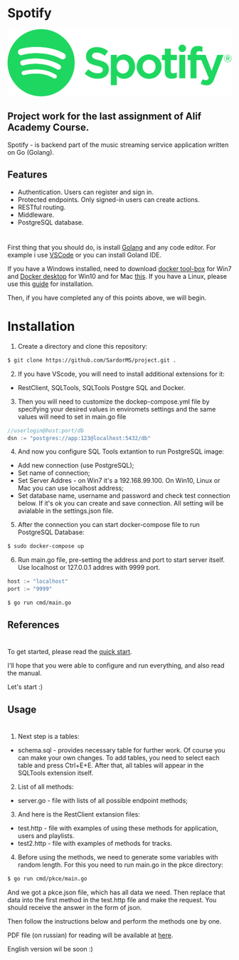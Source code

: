 # Spotify

![screenshot](./img/image.png)

## Project work for the last assignment of Alif Academy Course.

Spotify - is backend part of the music streaming service application written on Go (Golang).

## Features

- Authentication. Users can register and sign in.
- Protected endpoints. Only signed-in users can create actions.
- RESTful routing.
- Middleware.
- PostgreSQL database.


#
First thing that you should do, is install [Golang](https://golang.org/dl/) and any code editor. For example i use [VSCode](https://code.visualstudio.com/) or you can install Goland IDE.

If you have a Windows installed, need to download [docker tool-box](https://github.com/docker/toolbox/releases) for Win7 and [Docker desktop](https://www.docker.com/products/docker-desktop) for Win10 and for Mac [this](https://hub.docker.com/editions/community/docker-ce-desktop-mac).
If you have a Linux, please use this [guide](https://hub.docker.com/search?offering=community&operating_system=linux&q=&type=edition) for installation.

Then, if you have completed any of this points above, we will begin.

##
# Installation

1. Create a directory and clone this repository: 

```sh
$ git clone https://github.com/SardorMS/project.git .
```

2. If you have VScode, you will need to install additional extensions for it:
- RestClient, SQLTools, SQLTools Postgre SQL and Docker.

3. Then you will need to customize the dockep-compose.yml file by specifying your desired values in enviromets  settings and the same values will need to set in main.go file
```go
//userlogin@host:port/db
dsn := "postgres://app:123@localhost:5432/db"
```

4. And now you configure SQL Tools extantion to run PostgreSQL image:
- Add new connection (use PostgreSQL);
- Set name of connection;
- Set Server Addres - on Win7 it's a 192.168.99.100. On Win10, Linux or Mac you can use localhost address;
- Set database name, username and password and check test connection below. If it's ok you can create and save connection.
All setting will be avialable in the settings.json file.


5. After the connection you can start docker-compose file to run PostgreSQL Database:

```sh
$ sudo docker-compose up
```

6. Run main.go file, pre-setting the address and port to start server itself. Use localhost or 127.0.0.1 addres with 9999 port.
```go
host := "localhost"
port := "9999"
```

```sh
$ go run cmd/main.go
```


## References
#
To get started, please read the [quick start](https://developer.spotify.com/documentation/web-api/).

I'll hope that you were able to configure and run everything, and also read the manual.

Let's start :)

## Usage
#
1. Next step is a tables:
- schema.sql  - provides necessary table for further work. Of course you can make your own changes. To add tables, you need to select each table and press Ctrl+E+E. After that, all tables will appear in the SQLTools extension itself.

2. List of all methods:
- server.go - file with lists of all possible endpoint methods;

3. And here is the RestClient extansion files:
- test.http - file with examples of using these methods for application, users and playlists. 
- test2.http - file with examples of methods for tracks.

4. Before using the methods, we need to generate some variables with random length. For this you need to run main.go in the pkce directory:

```sh
$ go run cmd/pkce/main.go
```
And we got a pkce.json file, which has all data we need. Then replace that data into the first method in the test.http file and make the request. You should receive the answer in the form of json.

Then follow the instructions below and perform the methods one by one.

PDF file (on russian) for reading will be available at [here](https://drive.google.com/file/d/1K3MT1Mt5JOnjv9CqdRJ2gASAgn7AuoQl/view?usp=sharing).

English version wil be soon :)
